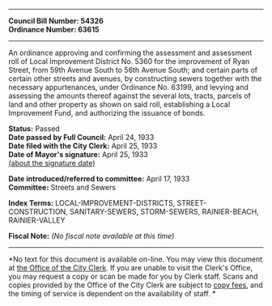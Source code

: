 * * * * *  
  
**Council Bill Number: [](#h0)[](#h2)54326**   
**Ordinance Number: 63615**  
  
* * * * *  
  
An ordinance approving and confirming the assessment and assessment roll of Local Improvement District No. 5360 for the improvement of Ryan Street, from 59th Avenue South to 56th Avenue South; and certain parts of certain other streets and avenues, by constructing sewers together with the necessary appurtenances, under Ordinance No. 63199, and levying and assessing the amounts thereof against the several lots, tracts, parcels of land and other property as shown on said roll, establishing a Local Improvement Fund, and authorizing the issuance of bonds.  
  
**Status:** Passed   
**Date passed by Full Council:** April 24, 1933   
**Date filed with the City Clerk:** April 25, 1933   
**Date of Mayor's signature:** April 25, 1933   
[(about the signature date)](/~public/approvaldate.htm)   
  
  
**Date introduced/referred to committee:** April 17, 1933   
**Committee:** Streets and Sewers   
  
**Index Terms:** LOCAL-IMPROVEMENT-DISTRICTS, STREET-CONSTRUCTION, SANITARY-SEWERS, STORM-SEWERS, RAINIER-BEACH, RAINIER-VALLEY  
  
**Fiscal Note:** *(No fiscal note available at this time)*  
  
* * * * *  
  
*No text for this document is available on-line. You may view this document at [the Office of the City Clerk](http://www.seattle.gov/leg/clerk/contactUs.htm). If you are unable to visit the Clerk's Office, you may request a copy or scan be made for you by Clerk staff. Scans and copies provided by the Office of the City Clerk are subject to [copy fees](http://clerk.seattle.gov/~public/clerkfees.htm), and the timing of service is dependent on the availability of staff. *  
  
  
